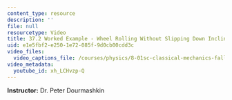 ```yaml
---
content_type: resource
description: ''
file: null
resourcetype: Video
title: 37.2 Worked Example - Wheel Rolling Without Slipping Down Inclined Plane
uid: e1e5fbf2-e250-1e72-085f-9d0cb00cdd3c
video_files:
  video_captions_file: /courses/physics/8-01sc-classical-mechanics-fall-2016/week-12-rotations-and-translation-rolling/37.2-worked-example-wheel-rolling-without-slipping-down-inclined-plane/37.2-worked-example-wheel-rolling-without-slipping-down-inclined-plane/xh_LCHvzp-Q.vtt
video_metadata:
  youtube_id: xh_LCHvzp-Q
---
```


**Instructor:** Dr. Peter Dourmashkin